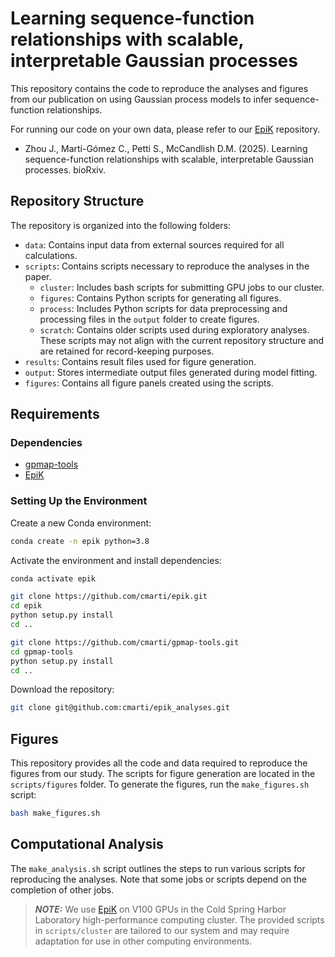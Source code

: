 # Learning sequence-function relationships with scalable, interpretable Gaussian processes

This repository contains the code to reproduce the analyses and figures from our publication on using Gaussian process models to infer sequence-function relationships.

For running our code on your own data, please refer to our [EpiK](https://github.com/cmarti/epik) repository.

- Zhou J., Martí-Gómez C., Petti S., McCandlish D.M. (2025). Learning sequence-function relationships with scalable, interpretable Gaussian processes. bioRxiv.

## Repository Structure

The repository is organized into the following folders:

- `data`: Contains input data from external sources required for all calculations.
- `scripts`: Contains scripts necessary to reproduce the analyses in the paper.
    - `cluster`: Includes bash scripts for submitting GPU jobs to our cluster.
    - `figures`: Contains Python scripts for generating all figures.
    - `process`: Includes Python scripts for data preprocessing and processing files in the `output` folder to create figures.
    - `scratch`: Contains older scripts used during exploratory analyses. These scripts may not align with the current repository structure and are retained for record-keeping purposes.
- `results`: Contains result files used for figure generation.
- `output`: Stores intermediate output files generated during model fitting.
- `figures`: Contains all figure panels created using the scripts.

## Requirements

### Dependencies

- [gpmap-tools](https://github.com/cmarti/gpmap-tools)
- [EpiK](https://github.com/cmarti/epik)

### Setting Up the Environment

Create a new Conda environment:

```bash
conda create -n epik python=3.8
```

Activate the environment and install dependencies:

```bash
conda activate epik

git clone https://github.com/cmarti/epik.git
cd epik
python setup.py install
cd ..

git clone https://github.com/cmarti/gpmap-tools.git
cd gpmap-tools
python setup.py install
cd ..
```

Download the repository:

```bash
git clone git@github.com:cmarti/epik_analyses.git
```

## Figures

This repository provides all the code and data required to reproduce the figures from our study. The scripts for figure generation are located in the `scripts/figures` folder. To generate the figures, run the `make_figures.sh` script:

```bash
bash make_figures.sh
```

## Computational Analysis

The `make_analysis.sh` script outlines the steps to run various scripts for reproducing the analyses. Note that some jobs or scripts depend on the completion of other jobs. 

> **_NOTE:_** We use [EpiK](https://github.com/cmarti/epik) on V100 GPUs in the Cold Spring Harbor Laboratory high-performance computing cluster. The provided scripts in `scripts/cluster` are tailored to our system and may require adaptation for use in other computing environments.
